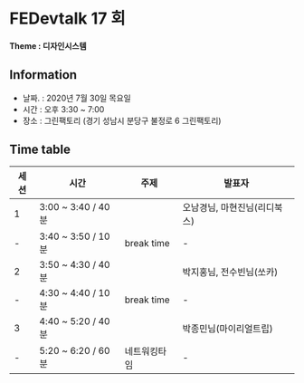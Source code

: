 # FEDevtalk 17 회

#### Theme : 디자인시스템

## Information

- 날짜. : 2020년 7월 30일 목요일
- 시간 : 오후 3:30 ~ 7:00
- 장소 : 그린팩토리 (경기 성남시 분당구 불정로 6 그린팩토리)

## Time table
| 세션 | 시간               | 주제       | 발표자          |
| ---- | ------------------ | ---------- | --------------- |
| 1    | 3:00 ~ 3:40 / 40분 |  | 오남경님, 마현진님(리디북스) |
| -    | 3:40 ~ 3:50 / 10분 | break time | - |
| 2    | 3:50 ~ 4:30 / 40분 |  | 박지홍님, 전수빈님(쏘카) |
| -    | 4:30 ~ 4:40 / 10분 | break time | - |
| 3    | 4:40 ~ 5:20 / 40분 |  | 박종민님(마이리얼트립) |
| -    | 5:20 ~ 6:20 / 60분 | 네트워킹타임 | - |

